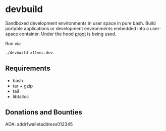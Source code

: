 # devbuild

Sandboxed development environments in user space in pure bash.
Build portable applications or development environments embedded into a user-space container. Under the hood [proot](https://github.com/proot-me/proot) is being used.

Run via
```bash
./devbuild x11vnc.dev
```
## Requirements
* bash
* tar + gzip
* tail 
* libtalloc

## Donations and Bounties

ADA: addr1walletaddress012345

